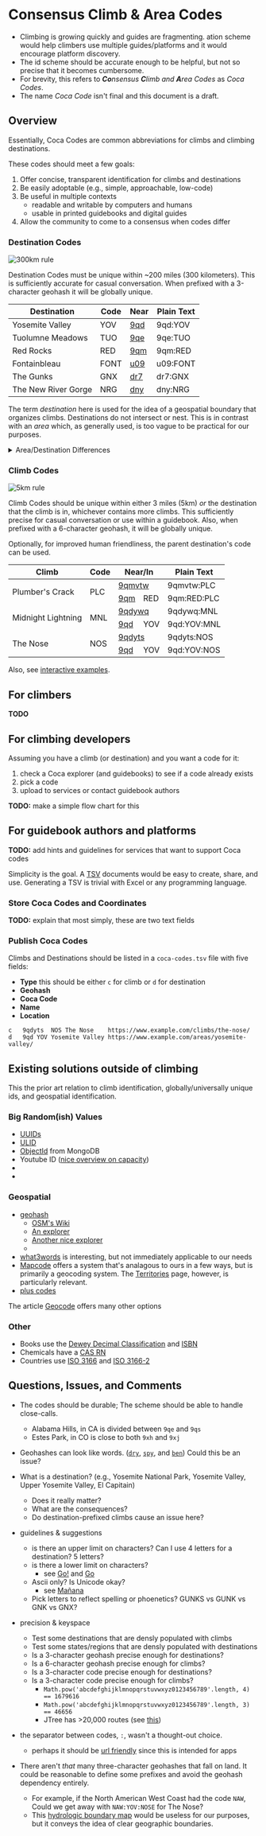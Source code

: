 # Consensus Climb & Area Codes

- Climbing is growing quickly and guides are fragmenting.
  ation scheme would help climbers
  use multiple guides/platforms and it would encourage platform discovery.
- The id scheme should be accurate enough to be helpful,
  but not so precise that it becomes cumbersome.
- For brevity, this refers to
  _<strong>Co</strong>nsensus <strong>C</strong>limb and <strong>A</strong>rea Codes_
  as
  _Coca Codes_.
- The name _Coca Code_ isn't final and this document is a draft.

## Overview

Essentially, Coca Codes are common abbreviations for climbs and climbing destinations.

These codes should meet a few goals:

1. Offer concise, transparent identification for climbs and destinations
2. Be easily adoptable (e.g., simple, approachable, low-code)
3. Be useful in multiple contexts
   - readable and writable by computers and humans
   - usable in printed guidebooks and digital guides
4. Allow the community to come to a consensus
   when codes differ
  
### Destination Codes
  
![300km rule](300km-rule.png)

Destination Codes must be unique within ~200 miles (300 kilometers).
This is sufficiently accurate for casual conversation.
When prefixed with a 3-character geohash it will be globally unique.

<table>
  <thead>
    <tr>
      <th>Destination</th>
      <th>Code</th>
      <th>Near</th>
      <th>Plain Text</th>
    </tr>
  </thead>
  <tbody>
    <tr>
      <td>Yosemite Valley</td>
      <td>YOV</td>
      <td><a href="https://geohash.softeng.co/9qd">9qd</a></td>
      <td class="codes-table__code">9qd:YOV</td>
    </tr>
    <tr>
      <td>Tuolumne Meadows</td>
      <td>TUO</td>
      <td><a href="https://geohash.softeng.co/9qe">9qe</a></td>
      <td class="codes-table__code">9qe:TUO</td>
    </tr>
    <tr>
      <td>Red Rocks</td>
      <td>RED</td>
      <td><a href="https://geohash.softeng.co/9qm">9qm</a></td>
      <td class="codes-table__code">9qm:RED</td>
    </tr>
    <tr>
      <td>Fontainbleau</td>
      <td>FONT</td>
      <td><a href="https://geohash.softeng.co/u09">u09</a></td>
      <td class="codes-table__code">u09:FONT</td>
    </tr>
    <tr>
      <td>The Gunks</td>
      <td>GNX</td>
      <td><a href="https://geohash.softeng.co/dr7">dr7</a></td>
      <td class="codes-table__code">dr7:GNX</td>
    </tr>
    <tr>
      <td>The New River Gorge</td>
      <td>NRG</td>
      <td><a href="https://geohash.softeng.co/dny">dny</a></td>
      <td class="codes-table__code">dny:NRG</td>
    </tr>
  </tbody>
</table>


The term <em>destination</em> here is used for the idea of
a geospatial boundary that organizes climbs.
Destinations do not intersect or nest.
This is in contrast with an <em>area</em> which, as generally used,
is too vague to be practical for our purposes.

<details>
  <summary>Area/Destination Differences</summary>
  <p>
    Take the The Red River Gorge: from North to South it&apos;s about
    <a href="https://www.redriverclimbing.com/RRCGuide/?type=map">20 miles</a>,
    and it contains smaller regions,
    sometimes sub-divided by ownership,
    which contain crags,
    these can be organized by walls,
    and sometimes divided further into sections of walls. 
  </p>
  
  </p>
    The Red River Gorge is an extreme example that
    highlights the mess around what's considered an area.
    For our purposes, we need a simple solution to identify climbs;
    adding <em>areas</em> could get out of hand quickly.
  </p>
</details>

### Climb Codes

![5km rule](5km-rule.png)
  
Climb Codes should be unique within either 3 miles (5km)
_or_ the destination that the climb is in,
whichever contains more climbs.
This sufficiently precise for casual conversation or use within a guidebook.
Also, when prefixed with a 6-character geohash, it will be globally unique.

Optionally, for improved human friendliness,
the parent destination&apos;s code can be used.

<table>
  <thead>
    <tr>
      <th>Climb</th>
      <th>Code</th>
      <th colspan=2>Near/In</th>
      <th>Plain Text</th>
    </tr>
  </thead>
  <tbody>
    <tr>
      <td rowspan=2>Plumber&apos;s Crack</td>
      <td rowspan=2>PLC</td>
      <td colspan=2><a href="https://geohash.softeng.co/9qmvtw">9qmvtw</a></td>
      <td class="codes-table__code">9qmvtw:PLC</td>
    </tr>
    <tr>
      <td><a href="https://geohash.softeng.co/9qm">9qm</a></td>
      <td>RED</td>
      <td class="codes-table__code">9qm:RED:PLC</td>
    </tr>
    <tr>
      <td rowspan=2>Midnight Lightning</td>
      <td rowspan=2>MNL</td>
      <td colspan=2><a href="https://geohash.softeng.co/9qdywq">9qdywq</a></td>
      <td class="codes-table__code">9qdywq:MNL</td>
    </tr>
    <tr>
      <td><a href="https://geohash.softeng.co/9qd">9qd</a></td>
      <td>YOV</td>
      <td class="codes-table__code">9qd:YOV:MNL</td>
    </tr>
    <tr>
      <td rowspan=2>The Nose</td>
      <td rowspan=2>NOS</td>
      <td colspan=2><a href="https://geohash.softeng.co/9qdyts">9qdyts</a></td>
      <td class="codes-table__code">9qdyts:NOS</td>
    </tr>
    <tr>
      <td><a href="https://geohash.softeng.co/9qd">9qd</a></td>
      <td>YOV</td>
      <td class="codes-table__code">9qd:YOV:NOS</td>
    </tr>
  </tbody>
</table>

Also, see
[interactive examples](https://stele-climbing.gitlab.io/climb-and-area-codes/examples/).

## For climbers

**TODO**

<!--
  this will be a short section about how to take advantage of the codes;
  climbers in general will only be treating them as a tool.
-->

## For climbing developers

Assuming you have a climb (or destination) and you want a code for it:

1. check a Coca explorer (and guidebooks) to see if a code already exists
2. pick a code
   <!-- abstract ids or non-literal names prevent renaming issues -->
3. upload to services or contact guidebook authors

**TODO:** make a simple flow chart for this

## For guidebook authors and platforms

**TODO:** add hints and guidelines for services that want to support Coca codes

Simplicity is the goal.
A <a href="https://en.wikipedia.org/wiki/Tab-separated_values" title="text/tab-separated-values">TSV</a>
documents would be easy to create, share, and use.
Generating a TSV is trivial with Excel or any programming language.


### Store Coca Codes and Coordinates

**TODO:** explain that most simply, these are two text fields

### Publish Coca Codes

Climbs and Destinations should be listed
in a `coca-codes.tsv` file with five fields:

- **Type** this should be either `c` for climb or `d` for destination
- **Geohash**
- **Coca Code**
- **Name**
- **Location**

```tsv
c	9qdyts	NOS	The Nose	https://www.example.com/climbs/the-nose/
d	9qd	YOV	Yosemite Valley	https://www.example.com/areas/yosemite-valley/
```

## Existing solutions outside of climbing

This the prior art relation to climb identification,
globally/universally unique ids,
and geospatial identification.

### Big Random(ish) Values

- [UUIDs](https://datatracker.ietf.org/doc/html/rfc4122)
- [ULID](https://github.com/ulid/spec)
- [ObjectId](https://www.mongodb.com/docs/manual/reference/method/ObjectId/) from MongoDB
- Youtube ID
  ([nice overview on capacity](https://www.youtube.com/watch?v=gocwRvLhDf8))
- []()
- []()
  
<!-- https://sudhir.io/uuids-ulids -->

### Geospatial

- [geohash](http://geohash.org/)
  - [OSM's Wiki](https://wiki.openstreetmap.org/wiki/Geohash)
  - [An explorer](https://www.movable-type.co.uk/scripts/geohash.html)
  - [Another nice explorer](https://geohash.softeng.co/)
  - []()
- [what3words](https://what3words.com/)
  is interesting, but not immediately applicable to our needs
- [Mapcode](https://www.mapcode.com/)
  offers a system that's analagous to ours in a few ways,
  but is primarily a geocoding system.
  The [Territories](https://www.mapcode.com/territory) page, however,
  is particularly relevant.
- [plus codes](https://maps.google.com/pluscodes/)

The article [Geocode](https://en.wikipedia.org/wiki/Geocode)
offers many other options

### Other

- Books use the
  [Dewey Decimal Classification](https://en.wikipedia.org/wiki/Dewey_Decimal_Classification)
  and
  [ISBN](https://en.wikipedia.org/wiki/International_Standard_Book_Number)
- Chemicals have a
  [CAS RN](https://en.wikipedia.org/wiki/CAS_Registry_Number)
- Countries use 
  [ISO 3166](https://en.wikipedia.org/wiki/ISO_3166)
  and
  [ISO 3166-2](https://en.wikipedia.org/wiki/ISO_3166-2)



## Questions, Issues, and Comments
- The codes should be durable;
  The scheme should be able to handle close-calls.
  - Alabama Hills, in CA is divided between `9qe` and `9qs`
  - Estes Park, in CO is close to both `9xh` and `9xj`
- Geohashes can look like words.
  ([`dry`](https://geohash.softeng.co/dry),
   [`spy`](https://geohash.softeng.co/spy), and
   [`ben`](https://geohash.softeng.co/ben))
  Could this be an issue?
    
- What is a destination?
  (e.g., Yosemite National Park, Yosemite Valley, Upper Yosemite Valley, El Capitain)
  - Does it really matter?
  - What are the consequences?
  - Do destination-prefixed climbs cause an issue here?
- guidelines & suggestions    
  - is there an upper limit on characters?
    Can I use 4 letters for a destination?
    5 letters?
  - is there a  lower limit on characters?
    - see [Go!](https://www.mountainproject.com/route/106004766/go)
      and [Go](https://www.mountainproject.com/route/113230570/go)
  - Ascii only? Is Unicode okay?
    - see [Mañana](https://www.mountainproject.com/route/105835105/manana)
  - Pick letters to reflect spelling or phoenetics?
    GUNKS vs GUNK vs GNK vs GNX?
- precision & keyspace
  - Test some destinations that are densly populated with climbs
  - Test some states/regions that are densly populated with destinations
  - Is a 3-character geohash precise enough for destinations?
  - Is a 6-character geohash precise enough for climbs?
  - Is a 3-character code precise enough for destinations?
  - Is a 3-character code precise enough for climbs?
    - `Math.pow('abcdefghijklmnopqrstuvwxyz0123456789'.length, 4) == 1679616`
    - `Math.pow('abcdefghijklmnopqrstuvwxyz0123456789'.length, 3) == 46656`
    - JTree has &gt;20,000 routes
      (see <a href="https://www.youtube.com/watch?v=HQUwdfuEkKk">this</a>)
- the separator between codes, `:`, wasn't a thought-out choice.
  - perhaps it should be
    [url friendly](https://stackoverflow.com/questions/695438/what-are-the-safe-characters-for-making-urls)
    since this is intended for apps

- There aren't _that_ many three-character geohashes that fall on land.
  It could be reasonable to define some prefixes and avoid the geohash dependency entirely.
  - For example, if the North American West Coast had the code `NAW`,
    Could we get away with `NAW:YOV:NOSE` for The Nose?
  - This [hydrologic boundary map](https://en.wikipedia.org/wiki/File:Huc_region-edit.png)
    would be useless for our purposes,
    but it conveys the idea of clear geographic boundaries.
